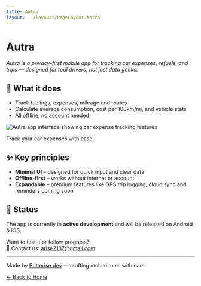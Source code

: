 ```yaml
---
title: Autra
layout: ../layouts/PageLayout.astro
---
```


# Autra

_Autra is a privacy-first mobile app for tracking car expenses, refuels, and trips — designed for real drivers, not just data geeks._

## 🚗 What it does

- Track fuelings, expenses, mileage and routes  
- Calculate average consumption, cost per 100km/mi, and vehicle stats  
- All offline, no account needed

<div class="my-8 text-center">
  <img 
    src="autra-promo.png" 
    alt="Autra app interface showing car expense tracking features" 
    class="max-w-full h-auto rounded-lg shadow-lg mx-auto"
    style="max-width: 600px;"
  />
  <p class="text-sm text-gray-600 dark:text-gray-400 mt-2">
    Track your car expenses with ease
  </p>
</div>

## ✨ Key principles

- **Minimal UI** – designed for quick input and clear data  
- **Offline-first** – works without internet or account  
- **Expandable** – premium features like GPS trip logging, cloud sync and reminders coming soon

## 📱 Status

The app is currently in **active development** and will be released on Android & iOS.

Want to test it or follow progress?  
📩 Contact us: [arise2137@gmail.com](mailto:arise2137@gmail.com)

---

Made by [Butterise.dev](/butterise.dev.github.io) — crafting mobile tools with care.

<div class="mt-8 text-center">
  <a href="" class="inline-flex items-center px-6 py-3 bg-yellow-500 hover:bg-yellow-600 text-white font-medium rounded-lg transition-all duration-200">
    ← Back to Home
  </a>
</div>
